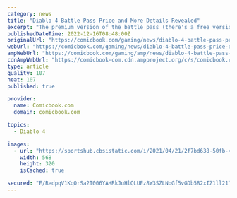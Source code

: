 ```yaml
---
category: news
title: "Diablo 4 Battle Pass Price and More Details Revealed"
excerpt: "The premium version of the battle pass (there's a free version, too) will cost $10, community lead Adam Fletcher confirmed in the recent livestream. Fletcher specified that this battle pass will cost that much in term of the value of Diablo 4's in-game cu"
publishedDateTime: 2022-12-16T08:48:00Z
originalUrl: "https://comicbook.com/gaming/news/diablo-4-battle-pass-price-duration-details/"
webUrl: "https://comicbook.com/gaming/news/diablo-4-battle-pass-price-duration-details/"
ampWebUrl: "https://comicbook.com/gaming/amp/news/diablo-4-battle-pass-price-duration-details/"
cdnAmpWebUrl: "https://comicbook-com.cdn.ampproject.org/c/s/comicbook.com/gaming/amp/news/diablo-4-battle-pass-price-duration-details/"
type: article
quality: 107
heat: 107
published: true

provider:
  name: Comicbook.com
  domain: comicbook.com

topics:
  - Diablo 4

images:
  - url: "https://sportshub.cbsistatic.com/i/2021/04/21/2f7bd638-50fb-438e-af32-753a9bb7b73b/gta-6-vice-city-rockstar-games-1264869.jpg?width=568&height=320"
    width: 568
    height: 320
    isCached: true

secured: "E/RedpqV1KqOrSa2T006YAHRkJuHlQLUEz8W3SZLNoGf5vGDb582xIZ1ll21TqMJKZuePzdN+ezmxhshdiV0Xv9Zs0eKgf0yW/3wt9Vv56heQnbGT8NcxY3w13+K+qz9W/A4+G2aOpvNEVoxEbShQmfLVAmjQVNXcWVuN8/Cr4hy2snv9fsjt6zkQSaBQTsT4XFeZJqPXD4ZwSxhlZ8fQbc+aYiQQABvQsoFGLCaiLp0vZBETqV61UsqjaMZoxr4wfrGir6YmvoczPL0aNAlu8SGvxtmkZJNy2GTneaRh0/k2zt37nfvAlCM6oJPhy9zNInc1SRx4m+FbFygiN9OaJjLCaM8Z+v1Ii56qz7yOG4=;7InO8Tc0zpU2OyFO/If4iA=="
---
```


